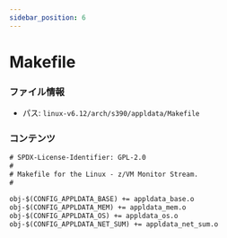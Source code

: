 ```yaml
---
sidebar_position: 6
---
```

# Makefile

### ファイル情報

- パス: `linux-v6.12/arch/s390/appldata/Makefile`

### コンテンツ

```txt
# SPDX-License-Identifier: GPL-2.0
#
# Makefile for the Linux - z/VM Monitor Stream.
#

obj-$(CONFIG_APPLDATA_BASE) += appldata_base.o
obj-$(CONFIG_APPLDATA_MEM) += appldata_mem.o
obj-$(CONFIG_APPLDATA_OS) += appldata_os.o
obj-$(CONFIG_APPLDATA_NET_SUM) += appldata_net_sum.o

```

